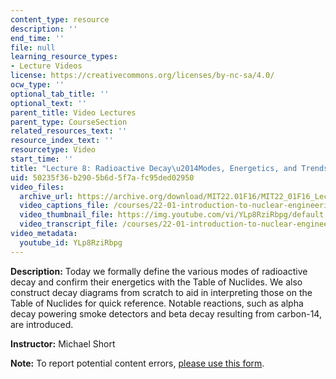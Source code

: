 ```yaml
---
content_type: resource
description: ''
end_time: ''
file: null
learning_resource_types:
- Lecture Videos
license: https://creativecommons.org/licenses/by-nc-sa/4.0/
ocw_type: ''
optional_tab_title: ''
optional_text: ''
parent_title: Video Lectures
parent_type: CourseSection
related_resources_text: ''
resource_index_text: ''
resourcetype: Video
start_time: ''
title: "Lecture 8: Radioactive Decay\u2014Modes, Energetics, and Trends"
uid: 50235f36-b290-5b6d-5f7a-fc95ded02950
video_files:
  archive_url: https://archive.org/download/MIT22.01F16/MIT22_01F16_Lec08_300k.mp4
  video_captions_file: /courses/22-01-introduction-to-nuclear-engineering-and-ionizing-radiation-fall-2016/cad095cece895ae7aa2f7f3302586cc0_YLp8RziRbpg.vtt
  video_thumbnail_file: https://img.youtube.com/vi/YLp8RziRbpg/default.jpg
  video_transcript_file: /courses/22-01-introduction-to-nuclear-engineering-and-ionizing-radiation-fall-2016/41a605dddc4534df0141eb8987d2544b_YLp8RziRbpg.pdf
video_metadata:
  youtube_id: YLp8RziRbpg
---
```


**Description:** Today we formally define the various modes of radioactive decay and confirm their energetics with the Table of Nuclides. We also construct decay diagrams from scratch to aid in interpreting those on the Table of Nuclides for quick reference. Notable reactions, such as alpha decay powering smoke detectors and beta decay resulting from carbon-14, are introduced.

**Instructor:** Michael Short

**Note:** To report potential content errors, [please use this form](https://forms.gle/8B2zcUvfCtgJdTdE7).

